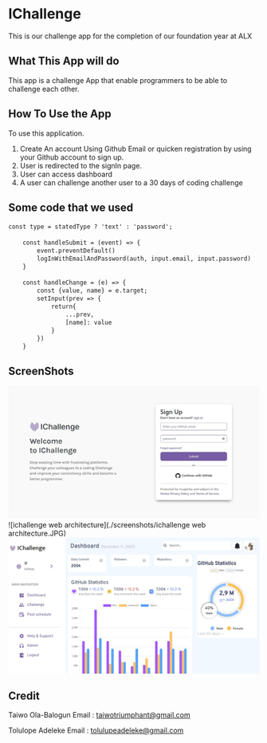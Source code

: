 # IChallenge
This is our challenge app for the completion of our foundation year at ALX

## What This App will do
This app is a challenge App that enable programmers to be able to challenge each other.

## How To Use the App
To use this application.
1. Create An account Using Github Email or quicken registration by using your Github account to sign up.
2. User is redirected to the signIn page.
3. User can access dashboard
4. A user can challenge another user to a 30 days of coding challenge

## Some code that we used
```
const type = statedType ? 'text' : 'password';

    const handleSubmit = (event) => {
        event.preventDefault()
        logInWithEmailAndPassword(auth, input.email, input.password)
    }

    const handleChange = (e) => {
        const {value, name} = e.target;
        setInput(prev => { 
            return{
                ...prev,
                [name]: value
            }
        })
    }
```

## ScreenShots
![signUp](./screenshots/signUp.JPG)
![ichallenge web architecture](./screenshots/ichallenge web architecture.JPG)
![IChallenge](./screenshots/IChallenge.JPG)


## Credit
Taiwo Ola-Balogun 
Email : [taiwotriumphant@gmail.com](taiwotriumphant@gmail.com)

Tolulope Adeleke
Email : [tolulupeadeleke@gmail.com](tolulupeadeleke@gmail.com)
